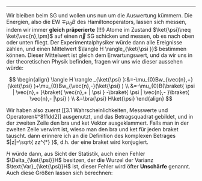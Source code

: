 ***

Wir bleiben beim SG und wollen uns nun um die Auswertung kümmern. Die Energien, also die EW $\mp \mu_{0}B$ des Hamiltonoperators, lassen sich messen, indem wir immer **gleich präperierte** (!!!) Atome im Zustand $\ket{\psi}\neq \ket{\vec{n},\pm}$ auf einen $\vec{n}$ SG schicken und messen, ob es nach oben oder unten fliegt. Der Experimentalphysiker würde dann alle Ereignisse zählen, und einen Mittelwert $\langle H \rangle_{\ket{\psi }}$ bestimmen können. Dieser Mittelwert ist gleich dem Erwartungswert, und da wir uns in der theoretischen Physik befinden, fragen wir uns wie dieser aussehen würde:

$$
\begin{align}
\langle H \rangle _{\ket{\psi} }:&=-\mu_{0}Bw_{\vec{n},+}(\ket{\psi} )+\mu_{0}Bw_{\vec{n},-}(\ket{\psi} ) \\
&=-\mu_{0}B(\braket{ \psi | \vec{n},+ }\braket{ \vec{n},+ | \psi } -\braket{ \psi | \vec{n},- }\braket{ \vec{n},- |\psi}  ) \\
&=\bra{\psi} H\ket{\psi} 
\end{align}
$$

Wir haben also zuerst [[3.1 Wahrscheinlichkeiten, Messwerte und Operatoren#^811dd2]] ausgenutzt, und das Betragsquadrat gebildet, und in der zweiten Zeile den bra und ket Vektor ausgeklammert. Falls man in der zweiten Zeile verwirrt ist, wieso man den bra und ket für jeden braket tauscht. dann erinnere ich an die Definition des komplexen Betrages $|z|=\sqrt{ zz^{*} }$, d.h. der eine braket wird konjugiert. 

$H$ würde dann, aus Sicht der Statistik, auch einen Fehler $\Delta_{\ket{\psi}}H$ besitzen, der die Wurzel der Varianz $\text{Var}_{\ket{\psi}}H$ ist, dieser Fehler wird öfter **Unschärfe** genannt. Auch diese Größen lassen sich berechnen:

